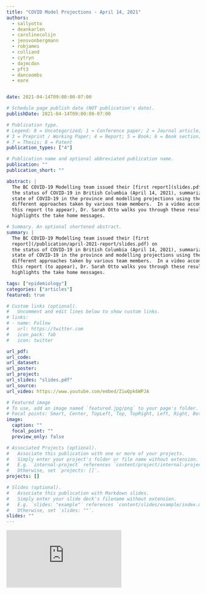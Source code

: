 ```yaml
---
title: "COVID Model Projections - April 14, 2021"
authors:
  - sallyotto
  - deankarlen
  - carolinecolijn
  - jensvonbergmann
  - robjames
  - colliand
  - cytryn
  - dajmcdon
  - pft3
  - dancoombs
  - eare


date: 2021-04-14T09:00:00-07:00

# Schedule page publish date (NOT publication's date).
publishDate: 2021-04-14T09:00:00-07:00

# Publication type.
# Legend: 0 = Uncategorized; 1 = Conference paper; 2 = Journal article;
# 3 = Preprint / Working Paper; 4 = Report; 5 = Book; 6 = Book section;
# 7 = Thesis; 8 = Patent
publication_types: ["4"]

# Publication name and optional abbreviated publication name.
publication: ""
publication_short: ""

abstract: |
  The BC COVID-19 Modelling team issued their [first report](slides.pdf) on
  the status of COVID-19 in British Columbia (April 14, 2021), summarizing the
  state of COVID-19 in the province and modelling projections using the
  different approaches taken by various team members.  In a video accompanying
  this report (to appear), Dr. Sarah Otto walks you through these results and
  highlights the take home messages.

# Summary. An optional shortened abstract.
summary: |
  The BC COVID-19 Modelling team issued their [first
  report](/publication/april-2021-report/slides.pdf) on
  the status of COVID-19 in British Columbia (April 14, 2021), summarizing the
  state of COVID-19 in the province and modelling projections using the
  different approaches taken by various team members.  In a video accompanying
  this report (to appear), Dr. Sarah Otto walks you through these results and
  highlights the take home messages.

tags: ["epidemiology"]
categories: ["articles"]
featured: true

# Custom links (optional).
#   Uncomment and edit lines below to show custom links.
# links:
# - name: Follow
#   url: https://twitter.com
#   icon_pack: fab
#   icon: twitter

url_pdf:
url_code:
url_dataset:
url_poster:
url_project:
url_slides: "slides.pdf"
url_source:
url_video: https://www.youtube.com/embed/ZiwQpk6WPJA

# Featured image
# To use, add an image named `featured.jpg/png` to your page's folder. 
# Focal points: Smart, Center, TopLeft, Top, TopRight, Left, Right, BottomLeft, Bottom, BottomRight.
image:
  caption: ""
  focal_point: ""
  preview_only: false

# Associated Projects (optional).
#   Associate this publication with one or more of your projects.
#   Simply enter your project's folder or file name without extension.
#   E.g. `internal-project` references `content/project/internal-project/index.md`.
#   Otherwise, set `projects: []`.
projects: []

# Slides (optional).
#   Associate this publication with Markdown slides.
#   Simply enter your slide deck's filename without extension.
#   E.g. `slides: "example"` references `content/slides/example/index.md`.
#   Otherwise, set `slides: ""`.
slides: ""
---
```


<div class="youtube-container">
<iframe src="https://www.youtube.com/embed/ZiwQpk6WPJA" title="YouTube video player" frameborder="0" allow="accelerometer; autoplay; clipboard-write; encrypted-media; gyroscope; picture-in-picture" allowfullscreen class="video"></iframe>
</div>

